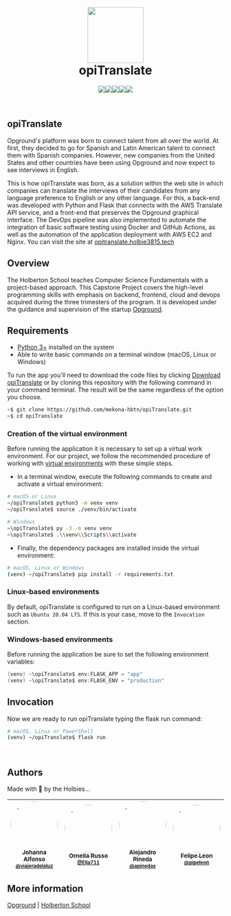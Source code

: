 <br>

<h1 align="center"><img src="https://i.ibb.co/JKk0jcM/image.png" width='130'><br>opiTranslate</h1>

<p align="center"><img src="https://img.shields.io/badge/Python-FFD43B?style=for-the-badge&logo=python&logoColor=blue"><img src="https://img.shields.io/badge/Flask-000000?style=for-the-badge&logo=flask&logoColor=white"><img src="https://img.shields.io/badge/MongoDB-4EA94B?style=for-the-badge&logo=mongodb&logoColor=white"><img src="https://img.shields.io/badge/Docker-2CA5E0?style=for-the-badge&logo=docker&logoColor=white"><img src="https://img.shields.io/badge/Amazon_AWS-FF9900?style=for-the-badge&logo=amazonaws&logoColor=white"></p>

<br>

## opiTranslate

Opground's platform was born to connect talent from all over the world. At first, they decided to go for Spanish and Latin American talent to connect them with Spanish companies. However, new companies from the United States and other countries have been using Opground and now expect to see interviews in English.

This is how opiTranslate was born, as a solution within the web site in which companies can translate the interviews of their candidates from any language preference to English or any other language. For this, a back-end was developed with Python and Flask that connects with the AWS Translate API service, and a front-end that preserves the Opground graphical interface. The DevOps pipeline was also implemented to automate the integration of basic software testing using Docker and GitHub Actions, as well as the automation of the application deployment with AWS EC2 and Nginx. You can visit the site at [opitranslate.holbie3815.tech](http://opitranslate.holbie3815.tech)

## Overview

The Holberton School teaches Computer Science Fundamentals with a project-based approach. This Capstone Project covers the high-level programming skills with emphasis on backend, frontend, cloud and devops acquired during the three trimesters of the program. It is developed under the guidance and supervision of the startup [Opground](https://opground.com/).

## Requirements

- [Python 3+](https://python.org/) installed on the system
- Able to write basic commands on a terminal window (macOS, Linux or Windows)

To run the app you'll need to download the code files by clicking [Download opiTranslate](https://github.com/mekona-hbtn/opiTranslate/archive/refs/heads/main.zip) or by cloning this repository with the following command in your command terminal. The result will be the same regardless of the option you choose.

```bash
~$ git clone https://github.com/mekona-hbtn/opiTranslate.git
~$ cd opiTranslate
```

### Creation of the virtual environment

Before running the application it is necessary to set up a virtual work environment. For our project, we follow the recommended procedure of working with [virtual environments](https://docs.python.org/3/tutorial/venv.html) with these simple steps.

- In a terminal window, execute the following commands to create and activate a virtual environment:

```bash
# macOS or Linux
~/opiTranslate$ python3 -m venv venv
~/opiTranslate$ source ./venv/bin/activate

# Windows
~\opiTranslate$ py -3 -m venv venv
~\opiTranslate$ .\\venv\\Scripts\\activate
```

- Finally, the dependency packages are installed inside the virtual environment:

```bash
# macOS, Linux or Windows
(venv) ~/opiTranslate$ pip install -r requirements.txt
```

### Linux-based environments

By default, opiTranslate is configured to run on a Linux-based environment such as `Ubuntu 20.04 LTS`. If this is your case, move to the `Invocation` section.

### Windows-based environments

Before running the application be sure to set the following environment variables:

```powershell
(venv) ~\opiTranslate$ env:FLASK_APP = "app"
(venv) ~\opiTranslate$ env:FLASK_ENV = "production"
```

## Invocation

Now we are ready to run opiTranslate typing the flask run command:

```bash
# macOS, Linux or PowerShell
(venv) ~/opiTranslate$ flask run
```

<br>

## Authors

Made with 💟 by the Holbies...

| [<img src="https://avatars.githubusercontent.com/u/87556519" width="110" style="border-radius: 50%"><br><sub>Johanna Alfonso<br><sup>@viajeradelaluz](https://github.com/viajeradelaluz) | [<img src="https://avatars.githubusercontent.com/u/91074465" width="110" style="border-radius: 50%"><br><sub>Ornella Russo<br><sup>@Ella711](https://github.com/Ella711) | [<img src="https://avatars.githubusercontent.com/u/91083840" width="110" style="border-radius: 50%"><br><sub>Alejandro Pineda<br><sup>@apinedas](https://github.com/Apinedas) | [<img src="https://avatars.githubusercontent.com/u/91047947" width="110" style="border-radius: 50%"><br><sub>Felipe Leon<br><sup>@pipeleon](https://github.com/pipeleon) |
| :--------------------------------------------------------------------------------------------------------------------------------------------------------------------------------------: | :----------------------------------------------------------------------------------------------------------------------------------------------------------------------: | :---------------------------------------------------------------------------------------------------------------------------------------------------------------------------: | :----------------------------------------------------------------------------------------------------------------------------------------------------------------------: |

## More information

[Opground](https://opground.com/) | [Holberton School](https://www.holbertonschool.com/)
